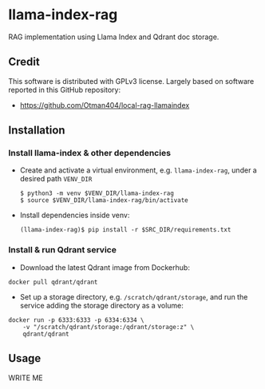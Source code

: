 # llama-index-rag
RAG implementation using Llama Index and Qdrant doc storage.

## **Credit**
This software is distributed with GPLv3 license. Largely based on software reported in this GitHub repository:    

- https://github.com/Otman404/local-rag-llamaindex

## **Installation**    

### Install llama-index & other dependencies
* Create and activate a virtual environment, e.g. ```llama-index-rag```, under a desired path ```VENV_DIR```     
  ```
  $ python3 -m venv $VENV_DIR/llama-index-rag
  $ source $VENV_DIR/llama-index-rag/bin/activate
  ```   
* Install dependencies inside venv:   
  ```
  (llama-index-rag)$ pip install -r $SRC_DIR/requirements.txt
  ```

### Install & run Qdrant service
* Download the latest Qdrant image from Dockerhub:   
```
docker pull qdrant/qdrant
```
* Set up a storage directory, e.g. `/scratch/qdrant/storage`, and run the service adding the storage directory as a volume:
```
docker run -p 6333:6333 -p 6334:6334 \
    -v "/scratch/qdrant/storage:/qdrant/storage:z" \
    qdrant/qdrant
```

## **Usage**  
WRITE ME   

